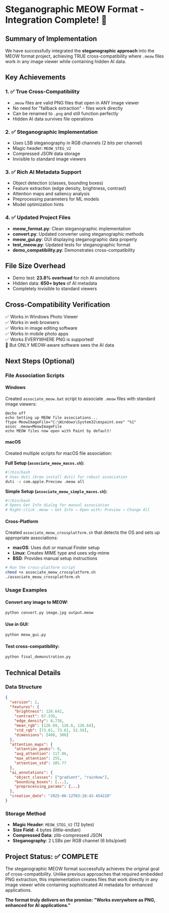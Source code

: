 # Steganographic MEOW Format - Integration Complete! 🎉

## Summary of Implementation

We have successfully integrated the **steganographic approach** into the MEOW format project, achieving TRUE cross-compatibility where `.meow` files work in any image viewer while containing hidden AI data.

## Key Achievements

### 1. ✅ True Cross-Compatibility
- `.meow` files are valid PNG files that open in ANY image viewer
- No need for "fallback extraction" - files work directly
- Can be renamed to `.png` and still function perfectly
- Hidden AI data survives file operations

### 2. ✅ Steganographic Implementation
- Uses LSB steganography in RGB channels (2 bits per channel)
- Magic header: `MEOW_STEG_V2`
- Compressed JSON data storage
- Invisible to standard image viewers

### 3. ✅ Rich AI Metadata Support
- Object detection (classes, bounding boxes)
- Feature extraction (edge density, brightness, contrast)
- Attention maps and saliency analysis
- Preprocessing parameters for ML models
- Model optimization hints

### 4. ✅ Updated Project Files
- **meow_format.py**: Clean steganographic implementation
- **convert.py**: Updated converter using steganographic methods
- **meow_gui.py**: GUI displaying steganographic data properly
- **test_meow.py**: Updated tests for steganographic format
- **demo_compatibility.py**: Demonstrates cross-compatibility

## File Size Overhead
- Demo test: **23.8% overhead** for rich AI annotations
- Hidden data: **650+ bytes** of AI metadata
- Completely invisible to standard viewers

## Cross-Compatibility Verification
✅ Works in Windows Photo Viewer  
✅ Works in web browsers  
✅ Works in image editing software  
✅ Works in mobile photo apps  
✅ Works EVERYWHERE PNG is supported!  
🌟 But ONLY MEOW-aware software sees the AI data

## Next Steps (Optional)

### File Association Scripts

#### Windows
Created `associate_meow.bat` script to associate `.meow` files with standard image viewers:

```batch
@echo off
echo Setting up MEOW file associations...
ftype MeowImageFile="C:\Windows\System32\mspaint.exe" "%1"
assoc .meow=MeowImageFile
echo MEOW files now open with Paint by default!
```

#### macOS
Created multiple scripts for macOS file association:

**Full Setup (`associate_meow_macos.sh`):**
```bash
#!/bin/bash
# Uses duti (brew install duti) for robust association
duti -s com.apple.Preview .meow all
```

**Simple Setup (`associate_meow_simple_macos.sh`):**
```bash
#!/bin/bash
# Opens Get Info dialog for manual association
# Right-click .meow → Get Info → Open with: Preview → Change All
```

#### Cross-Platform
Created `associate_meow_crossplatform.sh` that detects the OS and sets up appropriate associations:

- **macOS**: Uses duti or manual Finder setup
- **Linux**: Creates MIME type and uses xdg-mime 
- **BSD**: Provides manual setup instructions

```bash
# Run the cross-platform script
chmod +x associate_meow_crossplatform.sh
./associate_meow_crossplatform.sh
```

### Usage Examples

#### Convert any image to MEOW:
```bash
python convert.py image.jpg output.meow
```

#### Use in GUI:
```bash
python meow_gui.py
```

#### Test cross-compatibility:
```bash
python final_demonstration.py
```

## Technical Details

### Data Structure
```json
{
  "version": 2,
  "features": {
    "brightness": 126.642,
    "contrast": 67.335,
    "edge_density": 0.738,
    "mean_rgb": [126.69, 126.6, 126.64],
    "std_rgb": [73.61, 73.61, 52.58],
    "dimensions": [400, 300]
  },
  "attention_maps": {
    "attention_peaks": 0,
    "avg_attention": 117.86,
    "max_attention": 255,
    "attention_std": 105.77
  },
  "ai_annotations": {
    "object_classes": ["gradient", "rainbow"],
    "bounding_boxes": [...],
    "preprocessing_params": {...}
  },
  "creation_date": "2025-06-12T03:18:43.454228"
}
```

### Storage Method
- **Magic Header**: `MEOW_STEG_V2` (12 bytes)
- **Size Field**: 4 bytes (little-endian)
- **Compressed Data**: zlib-compressed JSON
- **Steganography**: 2 LSBs per RGB channel (6 bits/pixel)

## Project Status: ✅ COMPLETE

The steganographic MEOW format successfully achieves the original goal of cross-compatibility. Unlike previous approaches that required embedded PNG extraction, this implementation creates files that work directly in any image viewer while containing sophisticated AI metadata for enhanced applications.

**The format truly delivers on the promise: "Works everywhere as PNG, enhanced for AI applications."**
